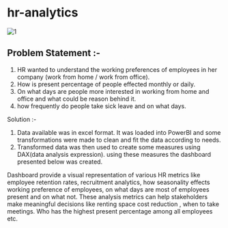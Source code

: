 # hr-analytics

![1](https://github.com/user-attachments/assets/cec998d4-d97c-481e-835d-e48749d67749)

## Problem Statement :-

1. HR wanted to understand the working preferences of employees in her company (work from home / work from office).
2. How is present percentage of people effected monthly or daily.  
3. On what days are people more interested in working from home and office and what could be reason behind it.
4. how frequently do people take sick leave and on what days.

Solution :- 
1. Data available was in excel format. It was loaded into PowerBI and some transformations were made to clean and fit the data according to needs.
2. Transformed data was then used to create some measures using DAX(data analysis expression). using these measures the dashboard presented below was created.

Dashboard provide a visual representation of various HR metrics like employee retention rates, recruitment analytics, how seasonality effects working preference of employees, on what days are most of employees present and on what not. These analysis metrics can help stakeholders make meaningful decisions like renting space cost reduction , when to take meetings. Who has the highest present percentage among all employees etc.
